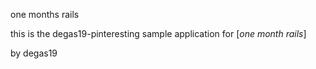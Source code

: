 one months rails

this is the degas19-pinteresting sample application for 
[*one month rails*]

by degas19
